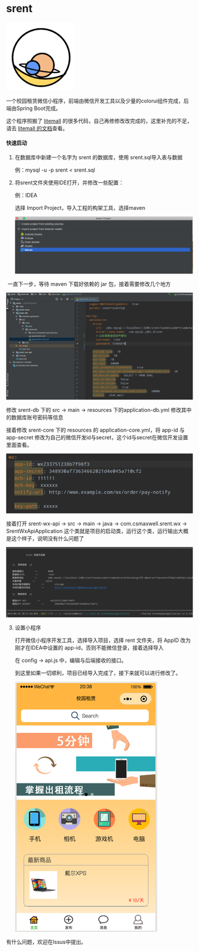 # srent

<img src="images/logo.png" style="zoom:48%;" />

一个校园租赁微信小程序，前端由微信开发工具以及少量的colorui组件完成，后端由Spring Boot完成。

这个程序照搬了 [litemall](https://github.com/linlinjava/litemall) 的很多代码，自己再修修改改完成的，这里补充的不足，请去 [litemall 的文档](https://linlinjava.gitbook.io/litemall/)查看。

#### 快速启动

1. 在数据库中新建一个名字为 srent 的数据库，使用 srent.sql导入表与数据 

    例：mysql -u -p srent < srent.sql

2. 将srent文件夹使用IDE打开，并修改一些配置：

    例：IDEA

    选择 Import Project，导入工程的构架工具，选择maven

    ![](images/1.png)



​		一直下一步，等待 maven 下载好依赖的 jar 包，接着需要修改几个地方	

![](images/2.png)

修改 srent-db 下的 src -> main -> resources 下的application-db.yml 修改其中的数据库账号密码等信息

接着修改 srent-core 下的 resources 的 application-core.yml，将 app-id 与 app-secret 修改为自己的微信开发id与secret，这个id与secret在微信开发设置里面查看。

![](images/3.png)

接着打开 srent-wx-api -> src -> main -> java -> com.csmaxwell.srent.wx -> SrentWxApiApplication 这个类就是项目的启动类，运行这个类，运行输出大概是这个样子，说明没有什么问题了

![](images/4.png)



3. 设置小程序

    打开微信小程序开发工具，选择导入项目，选择 rent 文件夹，将 AppID 改为刚才在IDEA中设置的 app-id，否则不能微信登录，接着选择导入

    在 config -> api.js 中，编辑与后端接收的接口。

    到这里如果一切顺利，项目已经导入完成了，接下来就可以进行修改了。

    ![](images/5.png)

有什么问题，欢迎在Issus中提出。